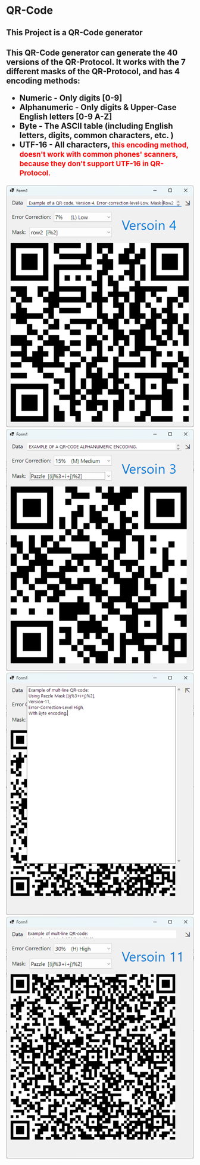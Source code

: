 # QR-Code
<h2>This Project is a QR-Code generator<h2>

This QR-Code generator can generate the 40 versions of the QR-Protocol.
It works with the 7 different masks of the QR-Protocol, and has 4 encoding methods:
* Numeric - Only digits [0-9]
* Alphanumeric - Only digits & Upper-Case English letters [0-9 A-Z]
* Byte - The ASCII table (including English letters, digits, common characters, etc. )
* UTF-16 - All characters, <span style="color: red; font-size: 90%;">this encoding method, doesn't work with common phones' scanners, because they don't support UTF-16 in QR-Protocol.</span>

<div>
  <img src="Images/Image1.png"/>
  <img src="Images/Image2.png"/>
  <img src="Images/Image3.png"/>
  <img src="Images/Image4.png"/>
</div>
